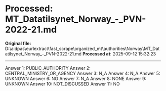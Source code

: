 # Processed: MT_Datatilsynet_Norway_-_PVN-2022-21.md

**Original file:** D:\aidpas\eurlextract\fast_scrape\organized_mt\authorities\Norway\MT_Datatilsynet_Norway_-_PVN-2022-21.md
**Processed at:** 2025-09-12 15:32:23

---

Answer 1: PUBLIC_AUTHORITY
Answer 2: CENTRAL_MINISTRY_OR_AGENCY
Answer 3: N_A
Answer 4: N_A
Answer 5: UNKNOWN
Answer 6: NO
Answer 7: N_A
Answer 8: NONE
Answer 9: UNKNOWN
Answer 10: NOT_DISCUSSED
Answer 11: NO